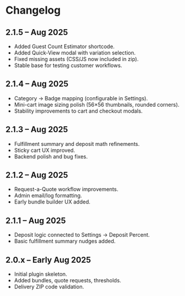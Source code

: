 # Changelog

## 2.1.5 – Aug 2025
- Added Guest Count Estimator shortcode.
- Added Quick-View modal with variation selection.
- Fixed missing assets (CSS/JS now included in zip).
- Stable base for testing customer workflows.

## 2.1.4 – Aug 2025
- Category → Badge mapping (configurable in Settings).
- Mini-cart image sizing polish (56×56 thumbnails, rounded corners).
- Stability improvements to cart and checkout modals.

## 2.1.3 – Aug 2025
- Fulfillment summary and deposit math refinements.
- Sticky cart UX improved.
- Backend polish and bug fixes.

## 2.1.2 – Aug 2025
- Request-a-Quote workflow improvements.
- Admin email/log formatting.
- Early bundle builder UX added.

## 2.1.1 – Aug 2025
- Deposit logic connected to Settings → Deposit Percent.
- Basic fulfillment summary nudges added.

## 2.0.x – Early Aug 2025
- Initial plugin skeleton.
- Added bundles, quote requests, thresholds.
- Delivery ZIP code validation.
